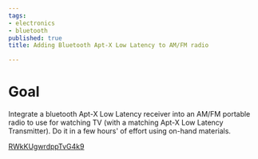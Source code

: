 ```yaml
---
tags:
- electronics
- bluetooth
published: true
title: Adding Bluetooth Apt-X Low Latency to AM/FM radio

---
```

# Goal

Integrate a bluetooth Apt-X Low Latency receiver into an AM/FM portable radio to use for watching TV (with a matching Apt-X Low Latency Transmitter). Do it in a few hours' of effort using on-hand materials.

[RWkKUgwrdppTvG4k9](https://photos.app.goo.gl/RWkKUgwrdppTvG4k9 "Finished Product")